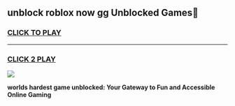 
## unblock roblox now gg Unblocked Games👋
<h3>
<a href="https://premium.freeplayer.one?title=unblock_roblox_now_gg&ref=16F">CLICK TO PLAY</a></h3>
<hr>

<h3>
<a href="https://premium.freeplayer.one?title=unblock_roblox_now_gg&ref=16F">CLICK 2 PLAY</a>
  
</h3>

<a href="https://premium.freeplayer.one?title=unblock_roblox_now_gg&ref=16F/"><img src="https://clearcache.store/games.png"></a>


**worlds hardest game unblocked: Your Gateway to Fun and Accessible Online Gaming**
